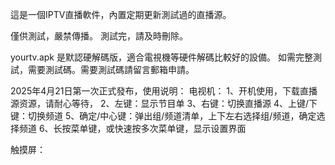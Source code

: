 這是一個IPTV直播軟件，內置定期更新測試過的直播源。

僅供測試，嚴禁傳播。
測試完，請及時刪除。

yourtv.apk 是默認硬解碼版，適合電視機等硬件解碼比較好的設備。
如需完整測試，需要測試碼。需要測試碼請留言郵箱申請。

2025年4月21日第一次正式發布，使用说明：
电视机：
1、开机使用，下载直播源资源，请耐心等待，
2、左键：显示节目单
3、右键：切换直播源
4、上键/下键：切换频道
5、确定/中心键：弹出组/频道清单，上下左右选择组/频道，确定选择频道
6、长按菜单键，或快速按多次菜单键，显示设置界面

触摸屏：

